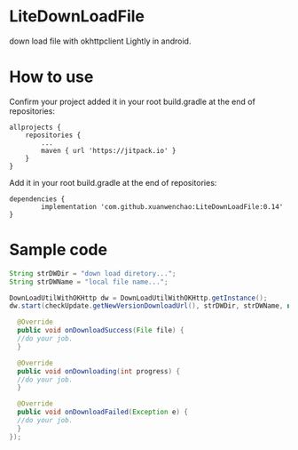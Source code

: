 # LiteDownLoadFile
down load file with okhttpclient Lightly in android.

# How to use
Confirm your project added it in your root build.gradle at the end of repositories:

```
allprojects {
	repositories {
		...
		maven { url 'https://jitpack.io' }
	}
}
```
Add it in your root build.gradle at the end of repositories:

```
dependencies {
        implementation 'com.github.xuanwenchao:LiteDownLoadFile:0.14'
}
```

# Sample code

```java
String strDWDir = "down load diretory...";
String strDWName = "local file name...";

DownLoadUtilWithOKHttp dw = DownLoadUtilWithOKHttp.getInstance();
dw.start(checkUpdate.getNewVersionDownloadUrl(), strDWDir, strDWName, new DownLoadUtilWithOKHttp.OnDownloadListener() {

  @Override
  public void onDownloadSuccess(File file) {
  //do your job.
  }

  @Override
  public void onDownloading(int progress) {
  //do your job.
  }

  @Override
  public void onDownloadFailed(Exception e) {
  //do your job.
  }
});
```
